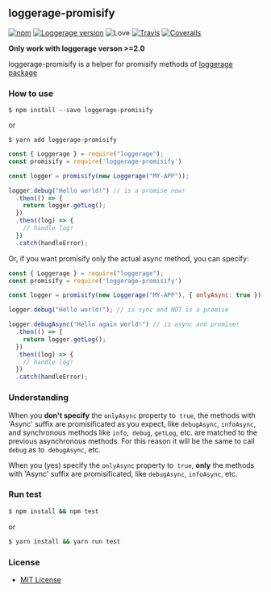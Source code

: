 ## loggerage-promisify

[![npm](https://img.shields.io/npm/v/loggerage-promisify.svg?style=flat-square)](https://www.npmjs.com/package/loggerage-promisify) [![Loggerage version](https://img.shields.io/badge/loggerage-%3E%3D2.0-blue.svg?style=flat-square)](https://github.com/lmfresneda/loggerage) ![Love](https://img.shields.io/badge/love-max-brightgreen.svg?style=flat-square) [![Travis](https://img.shields.io/travis/lmfresneda/loggerage-promisify.svg?style=flat-square)](https://travis-ci.org/lmfresneda/loggerage-promisify) [![Coveralls](https://img.shields.io/coveralls/lmfresneda/loggerage-promisify.svg?style=flat-square)](https://coveralls.io/github/lmfresneda/loggerage-promisify)

**Only work with loggerage verson >=2.0**

loggerage-promisify is a helper for promisify methods of [loggerage package](https://github.com/lmfresneda/loggerage)

### How to use

```
$ npm install --save loggerage-promisify
```
or

```
$ yarn add loggerage-promisify
```

```javascript
const { Loggerage } = require("loggerage");
const promisify = require('loggerage-promisify')

const logger = promisify(new Loggerage("MY-APP"));

logger.debug("Hello world!") // is a promise now!
  .then(() => {
    return logger.getLog();
  })
  .then((log) => {
    // handle log!
  })
  .catch(handleError);
```

Or, if you want promisify only the actual async method, you can specify:

```javascript
const { Loggerage } = require("loggerage");
const promisify = require('loggerage-promisify')

const logger = promisify(new Loggerage("MY-APP"), { onlyAsync: true });

logger.debug("Hello world!"); // is sync and NOT is a promise

logger.debugAsync("Hello again world!") // is async and promise!
  .then(() => {
    return logger.getLog();
  })
  .then((log) => {
    // handle log!
  })
  .catch(handleError);
```

### Understanding

When you **don't specify** the `onlyAsync` property to` true`, the methods with 'Async' suffix are promisificated as you expect, like `debugAsync`, `infoAsync`, and synchronous methods like `info`,` debug`, `getLog`, etc. are matched to the previous asynchronous methods. For this reason it will be the same to call `debug` as to` debugAsync`, etc.

When you (yes) specify the `onlyAsync` property to` true`, **only** the methods with 'Async' suffix are promisificated, like `debugAsync`, `infoAsync`, etc.

### Run test

```bash
$ npm install && npm test
```
or

```bash
$ yarn install && yarn run test
```

### License

* [MIT License](https://github.com/lmfresneda/loggerage-promisify/blob/master/LICENSE)





